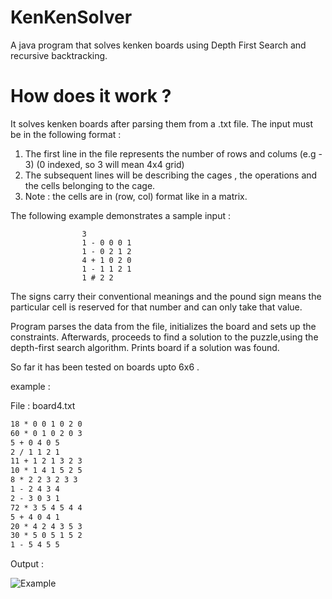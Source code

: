 # KenKenSolver
A java program that solves kenken boards using Depth First Search and recursive backtracking. 

# How does it work ?
It solves kenken boards after parsing them from a .txt file.
The input must be in the following format :

1. The first line in the file represents the number of rows and colums (e.g - 3) (0 indexed, so 3 will mean 4x4 grid)
2. The subsequent lines will be describing the cages , the operations and the cells belonging to the cage.
3. Note : the cells are in (row, col) format like in a matrix.

The following example demonstrates a sample input :

                    3
                    1 - 0 0 0 1
                    1 - 0 2 1 2
                    4 + 1 0 2 0
                    1 - 1 1 2 1
                    1 # 2 2
                    
The signs carry their conventional meanings and the pound sign means the particular cell is reserved for that number and can only take that
value.

Program parses the data from the file, initializes the board and sets up the constraints. 
Afterwards, proceeds to find a solution to the puzzle,using the depth-first search algorithm.
Prints board if a solution was found.

So far it has been tested on boards upto 6x6 .

example :

File : board4.txt
```6
18 * 0 0 1 0 2 0
60 * 0 1 0 2 0 3
5 + 0 4 0 5
2 / 1 1 2 1
11 + 1 2 1 3 2 3
10 * 1 4 1 5 2 5
8 * 2 2 3 2 3 3
1 - 2 4 3 4
2 - 3 0 3 1
72 * 3 5 4 5 4 4
5 + 4 0 4 1
20 * 4 2 4 3 5 3
30 * 5 0 5 1 5 2
1 - 5 4 5 5
```

Output : 

![Example](https://i.imgur.com/7oCzKF9.jpg)
